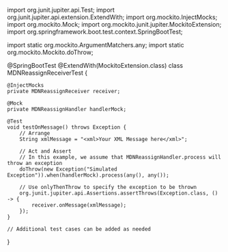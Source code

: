 import org.junit.jupiter.api.Test;
import org.junit.jupiter.api.extension.ExtendWith;
import org.mockito.InjectMocks;
import org.mockito.Mock;
import org.mockito.junit.jupiter.MockitoExtension;
import org.springframework.boot.test.context.SpringBootTest;

import static org.mockito.ArgumentMatchers.any;
import static org.mockito.Mockito.doThrow;

@SpringBootTest
@ExtendWith(MockitoExtension.class)
class MDNReassignReceiverTest {

    @InjectMocks
    private MDNReassignReceiver receiver;

    @Mock
    private MDNReassignHandler handlerMock;

    @Test
    void testOnMessage() throws Exception {
        // Arrange
        String xmlMessage = "<xml>Your XML Message here</xml>";

        // Act and Assert
        // In this example, we assume that MDNReassignHandler.process will throw an exception
        doThrow(new Exception("Simulated Exception")).when(handlerMock).process(any(), any());
        
        // Use onlyThenThrow to specify the exception to be thrown
        org.junit.jupiter.api.Assertions.assertThrows(Exception.class, () -> {
            receiver.onMessage(xmlMessage);
        });
    }

    // Additional test cases can be added as needed
}
